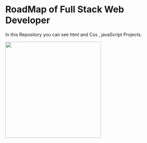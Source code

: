 # RoadMap of Full Stack Web Developer
In this Repository you can see html and Css , javaScript Projects.
                                    
<img src="https://user-images.githubusercontent.com/73873109/127765687-281555c7-228a-42a5-b99f-37ea462a8111.png" style="width:300px;" />
